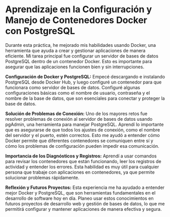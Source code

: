 # Aprendizaje en la Configuración y Manejo de Contenedores Docker con PostgreSQL

Durante esta práctica, he mejorado mis habilidades usando Docker, una herramienta que ayuda a crear y gestionar aplicaciones de manera eficiente. Mi tarea principal fue configurar un servidor de bases de datos PostgreSQL dentro de un contenedor Docker. Esto es importante para asegurar que las aplicaciones funcionen bien y sin interrupciones.

**Configuración de Docker y PostgreSQL:**
Empecé descargando e instalando PostgreSQL desde Docker Hub, y luego configuré un contenedor para que funcionara como servidor de bases de datos. Configuré algunas configuraciones básicas como el nombre de usuario, contraseña y el nombre de la base de datos, que son esenciales para conectar y proteger la base de datos.

**Solución de Problemas de Conexión:**
Uno de los mayores retos fue resolver problemas de conexión al servidor de bases de datos usando pgAdmin, una herramienta para manejar PostgreSQL. Aprendí lo importante que es asegurarse de que todos los ajustes de conexión, como el nombre del servidor y el puerto, estén correctos. Esto me ayudó a entender cómo Docker permite que diferentes contenedores se comuniquen entre sí y cómo los problemas de configuración pueden impedir esa comunicación.

**Importancia de los Diagnósticos y Registros:**
Aprendí a usar comandos para revisar los contenedores que están funcionando, leer los registros de actividad y entender los errores. Esta habilidad es muy útil para cualquier persona que trabaje con aplicaciones en contenedores, ya que permite solucionar problemas rápidamente.

**Reflexión y Futuros Proyectos:**
Esta experiencia me ha ayudado a entender mejor Docker y PostgreSQL, que son herramientas fundamentales en el desarrollo de software hoy en día. Planeo usar estos conocimientos en futuros proyectos de desarrollo web y gestión de bases de datos, lo que me permitirá configurar y mantener aplicaciones de manera efectiva y segura.